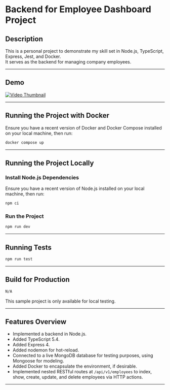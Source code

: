 # Backend for Employee Dashboard Project

## Description

This is a personal project to demonstrate my skill set in Node.js, TypeScript, Express, Jest, and Docker. <br>
It serves as the backend for managing company employees.

---

## Demo

[![Video Thumbnail](https://www.buddyget.net/static/img/pictures/fd2f65ed-27be-4c81-b6ea-26143d9d7858.png)](https://drive.google.com/file/d/1GlakQxQeceKqIUCNpqrRZ6ppTRGjqa74/view?usp=sharing)

---

## Running the Project with Docker

Ensure you have a recent version of Docker and Docker Compose installed on your local machine, then run:

```sh
docker compose up
```

---

## Running the Project Locally

### Install Node.js Dependencies

Ensure you have a recent version of Node.js installed on your local machine, then run:

```sh
npm ci
```

### Run the Project

```sh
npm run dev
```

---

## Running Tests

```sh
npm run test
```

---

## Build for Production

```sh
N/A
```

This sample project is only available for local testing.

---

## Features Overview

- Implemented a backend in Node.js.
- Added TypeScript 5.4.
- Added Express 4.
- Added nodemon for hot-reload.
- Connected to a live MongoDB database for testing purposes, using Mongoose for modeling.
- Added Docker to encapsulate the environment, if desirable.
- Implemented nested RESTful routes at `/api/v1/employees` to index, show, create, update, and delete employees via HTTP actions.

---

